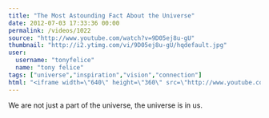 ```yaml
---
title: "The Most Astounding Fact About the Universe"
date: 2012-07-03 17:33:36 00:00
permalink: /videos/1022
source: "http://www.youtube.com/watch?v=9D05ej8u-gU"
thumbnail: "http://i2.ytimg.com/vi/9D05ej8u-gU/hqdefault.jpg"
user:
  username: "tonyfelice"
  name: "tony felice"
tags: ["universe","inspiration","vision","connection"]
html: "<iframe width=\"640\" height=\"360\" src=\"http://www.youtube.com/embed/9D05ej8u-gU?wmode=transparent&fs=1&feature=oembed\" frameborder=\"0\" allowfullscreen></iframe>"
---
```


We are not just a part of the universe, the universe is in us.